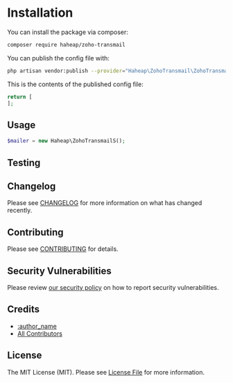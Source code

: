 # Installation

You can install the package via composer:

```bash
composer require haheap/zoho-transmail
```

You can publish the config file with:
```bash
php artisan vendor:publish --provider="Haheap\ZohoTransmail\ZohoTransmailServiceProvider" --tag="config"
```

This is the contents of the published config file:

```php
return [
];
```

## Usage

``` php
$mailer = new Haheap\ZohoTransmailS();
```

## Testing


## Changelog

Please see [CHANGELOG](CHANGELOG.md) for more information on what has changed recently.

## Contributing

Please see [CONTRIBUTING](.github/CONTRIBUTING.md) for details.

## Security Vulnerabilities

Please review [our security policy](../../security/policy) on how to report security vulnerabilities.

## Credits

- [:author_name](https://github.com/:author_username)
- [All Contributors](../../contributors)

## License

The MIT License (MIT). Please see [License File](LICENSE.md) for more information.
